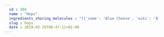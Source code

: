 ```yaml
---
  id : 304
  name : "Hops"
  ingredients_sharing_molecules : "[{'name': 'Blue Cheese', 'wiki': 'Blue_cheese', 'id': 63, 'category': 'Dairy', 'common_molecules': [7797, 3776, 379, 8093, 264, 8094, 10430, 12587, 90246]}, {'name': 'Camembert Cheese', 'wiki': 'Camembert', 'id': 64, 'category': 'Dairy', 'common_molecules': [7797, 3776, 379, 8093, 264, 8094, 10430, 12587, 90246]}, {'name': 'Cheddar Cheese', 'wiki': 'Cheddar_cheese', 'id': 65, 'category': 'Dairy', 'common_molecules': [7797, 3776, 379, 8093, 264, 8094, 10430, 12587, 90246]}, {'name': 'Feta Cheese', 'wiki': 'Feta', 'id': 71, 'category': 'Dairy', 'common_molecules': [7797, 3776, 379, 8093, 264, 8094, 10430, 12587, 90246]}, {'name': 'Gruyere Cheese', 'wiki': 'Gruy%C3%A8re_cheese', 'id': 73, 'category': 'Dairy', 'common_molecules': [7797, 3776, 379, 8093, 8094, 10430, 12587, 88454, 90246]}]"
  slug : hops
  date : 2019-03-26T08:47:11+01:00
---
```



